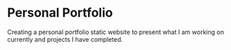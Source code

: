# Personal Portfolio

Creating a personal portfolio static website to present what I am working on currently and projects I have completed.
